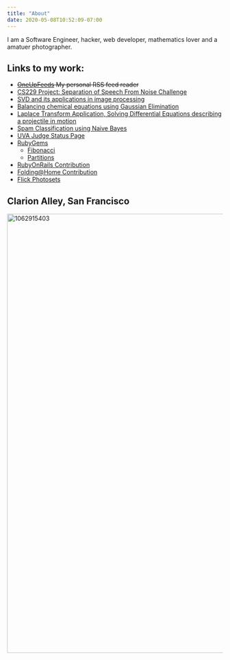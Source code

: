 ```yaml
---
title: "About"
date: 2020-05-08T10:52:09-07:00
---
```

I am a Software Engineer, hacker, web developer, mathematics lover and a amatuer photographer.

## Links to my work:

* ~~[OneUpFeeds](http://www.oneupfeeds.com/) My personal RSS feed reader~~
* [CS229 Project: Separation of Speech From Noise Challenge](http://cs229.stanford.edu/proj2012/Vellanki-SeparationOfSpeechFromNoiseChallenge.pdf)
* [SVD and its applications in image processing](https://www.dropbox.com/s/zz9j4j9zfhqpoic/535_441_project.pdf?dl=0)
* [Balancing chemical equations using Gaussian Elimination](https://www.dropbox.com/s/lny2rk0kodoi3at/EN.535.441_project_1.pdf?dl=0)
* [Laplace Transform Application, Solving Differential Equations describing a projectile in motion](https://www.dropbox.com/s/chc9pfey42crueu/team8_discussion_activity_2.pdf?dl=0)
* [Spam Classification using Naive Bayes](https://www.dropbox.com/s/edzek6as35i2vsu/spam_classification.pdf?dl=0)
* [UVA Judge Status Page](http://uhunt.felix-halim.net/id/43584)
* [RubyGems](https://rubygems.org/profiles/chaitanyav)
    * [Fibonacci](https://rubygems.org/gems/fibonacci)
    * [Partitions](https://rubygems.org/gems/partitions)
* [RubyOnRails Contribution](http://contributors.rubyonrails.org/contributors/chaitanya-vellanki/commits)
* [Folding@Home Contribution](http://folding.stanford.edu/stats/donor/1679080)
* [Flick Photosets](http://www.flickr.com/photos/76625390@N03/sets/)


## Clarion Alley, San Francisco
<a data-flickr-embed="true" data-footer="true"  href="https://www.flickr.com/photos/76625390@N03/18444460795/in/album-72157653922095146/" title="Clarion Alley, San Francisco"><img src="https://farm9.staticflickr.com/8797/18444460795_1b3f5e22db_o.jpg" width="1545" height="1024" alt="1062915403"></a><script async src="//embedr.flickr.com/assets/client-code.js" charset="utf-8"></script>
